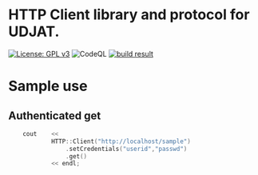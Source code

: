 # HTTP Client library and protocol for UDJAT.

[![License: GPL v3](https://img.shields.io/badge/License-GPL%20v3-blue.svg)](https://www.gnu.org/licenses/gpl-3.0)
![CodeQL](https://github.com/PerryWerneck/udjat-module-http/workflows/CodeQL/badge.svg?branch=master)
[![build result](https://build.opensuse.org/projects/home:PerryWerneck:udjat/packages/udjat-module-http/badge.svg?type=percent)](https://build.opensuse.org/package/show/home:PerryWerneck:udjat/udjat-module-http)

# Sample use

## Authenticated get

```C++
	cout    <<
			HTTP::Client("http://localhost/sample")
				.setCredentials("userid","passwd")
				.get()
			<< endl;
```

